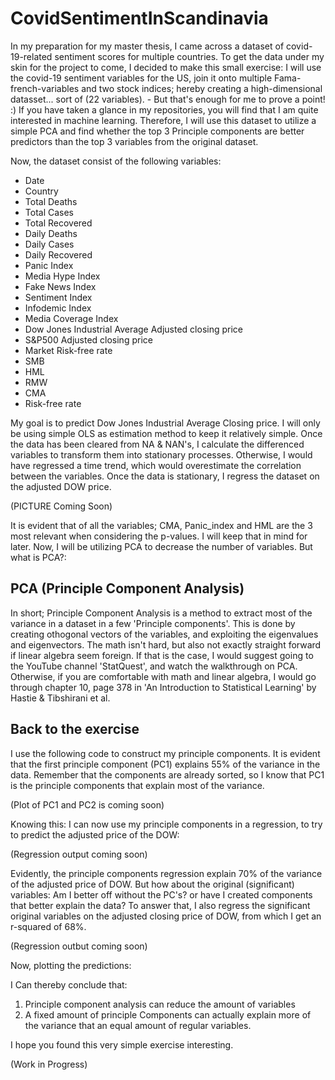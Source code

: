 # CovidSentimentInScandinavia
In my preparation for my master thesis, I came across a dataset of covid-19-related sentiment scores for multiple countries. To get the data under my skin for the project to come, I decided to make this small exercise: I will use the covid-19 sentiment variables for the US, join it onto multiple Fama-french-variables and two stock indices; hereby creating a high-dimensional datasset... sort of (22 variables). - But that's enough for me to prove a point! :)
If you have taken a glance in my repositories, you will find that I am quite interested in machine learning. Therefore, I will use this dataset to utilize a simple PCA and find whether the top 3 Principle components are better predictors than the top 3 variables from the original dataset.

Now, the dataset consist of the following variables:
- Date
- Country
- Total Deaths
- Total Cases
- Total Recovered
- Daily Deaths
- Daily Cases
- Daily Recovered
- Panic Index
- Media Hype Index
- Fake News Index
- Sentiment Index
- Infodemic Index
- Media Coverage Index
- Dow Jones Industrial Average Adjusted closing price
- S&P500 Adjusted closing price
- Market Risk-free rate
- SMB
- HML
- RMW
- CMA
- Risk-free rate

My goal is to predict Dow Jones Industrial Average Closing price. I will only be using simple OLS as estimation method to keep it relatively simple.
Once the data has been cleared from NA & NAN's, I calculate the differenced variables to transform them into stationary processes. Otherwise, I would have regressed a time trend, which would overestimate the correlation between the variables. Once the data is stationary, I regress the dataset on the adjusted DOW price.

(PICTURE Coming Soon)

It is evident that of all the variables; CMA, Panic_index and HML are the 3 most relevant when considering the p-values. I will keep that in mind for later.
Now, I will be utilizing PCA to decrease the number of variables. But what is PCA?:

## PCA (Principle Component Analysis)
In short; Principle Component Analysis is a method to extract most of the variance in a dataset in a few 'Principle components'. This is done by creating othogonal vectors of the variables, and exploiting the eigenvalues and eigenvectors. The math isn't hard, but also not exactly straight forward if linear algebra seem foreign. If that is the case, I would suggest going to the YouTube channel 'StatQuest', and watch the walkthrough on PCA. Otherwise, if you are comfortable with math and linear algebra, I would go through chapter 10, page 378 in 'An Introduction to Statistical Learning' by Hastie & Tibshirani et al. 

## Back to the exercise
I use the following code to construct my principle components. It is evident that the first principle component (PC1) explains 55% of the variance in the data. Remember that the components are already sorted, so I know that PC1 is the principle components that explain most of the variance.

(Plot of PC1 and PC2 is coming soon)

Knowing this: I can now use my principle components in a regression, to try to predict the adjusted price of the DOW:

(Regression output coming soon)

Evidently, the principle components regression explain 70% of the variance of the adjusted price of DOW. But how about the original (significant) variables: Am I better off without the PC's? or have I created components that better explain the data?
To answer that, I also regress the significant original variables on the adjusted closing price of DOW, from which I get an r-squared of 68%.

(Regression outbut coming soon)

Now, plotting the predictions:

I Can thereby conclude that:
1. Principle component analysis can reduce the amount of variables 
2. A fixed amount of principle Components can actually explain more of the variance that an equal amount of regular variables. 

I hope you found this very simple exercise interesting. 

(Work in Progress)
